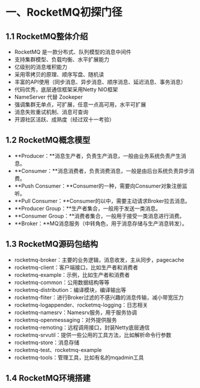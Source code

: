 # 一、RocketMQ初探门径

## 1.1 RocketMQ整体介绍

- RocketMQ 是一款分布式、队列模型的消息中间件
- 支持集群模型、负载均衡、水平扩展能力
- 亿级别的消息堆积能力
- 采用零拷贝的原理、顺序写盘、随机读
- 丰富的API使用（同步消息、异步消息、顺序消息、延迟消息、事务消息）
- 代码优秀，底层通信框架采用Netty NIO框架
- NameServer 代替 Zookeper
- 强调集群无单点，可扩展，任意一点高可用，水平可扩展
- 消息失败重试机制、消息可查询
- 开源社区活跃、成熟度（经过双十一考验）

## 1.2 RocketMQ概念模型

* **Producer：**消息生产者，负责生产消息，一般由业务系统负责产生消息。
* **Consumer：**消息消费者，负责消费消息，一般是由后台系统负责异步消费。
* **Push Consumer：**Consumer的一种，需要向Consumer对象注册监听。
* **Pull Consumer：**Consumer的以中，需要主动请求Broker拉去消息。
* **Producer Group：**生产者集合，一般用于发送一类消息。
* **Consumer Group：**消费者集合，一般用于接受一类消息进行消费。
* **Broker：**MQ消息服务（中转角色，用于消息存储与生产消息转发）。

## 1.3 RocketMQ源码包结构

- rocketmq-broker：主要的业务逻辑，消息收发，主从同步，pagecache
- rocketmq-client：客户端接口，比如生产者和消费者
- rocketmq-example：示例，比如生产者和消费者
- rocketmq-common：公用数据结构等等 
- rocketmq-distribution：编译模块，编译输出等
- rocketmq-fliter：进行Broker过滤的不感兴趣的消息传输，减小带宽压力
- rocketmq-logappender、rocketmq-logging：日志相关
- rocketmq-namesrv：Namesrv服务，用于服务协调
- rocketmq-openmessaging：对外提供服务
- rocketmq-remoting：远程调用接口，封装Netty底层通信
-  rocketmq-srvutil：提供一些公用的工具方法，比如解析命令行参数
- rocketmq-store：消息存储
- rocketmq-test、rocketmq-example
- rocketmq-tools：管理工具，比如有名的mqadmin工具

## 1.4 RocketMQ环境搭建